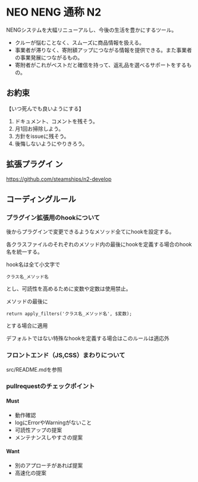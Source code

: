 # NEO NENG 通称 N2
NENGシステムを大幅リニューアルし、今後の生活を豊かにするツール。

- クルーが悩むことなく、スムーズに商品情報を扱える。
- 事業者が滞りなく、寄附額アップにつながる情報を提供できる。また事業者の事業発展につながるもの。
- 寄附者がこれがベストだと確信を持って、返礼品を選べるサポートをするもの。

## お約束
【いつ死んでも良いようにする】
1. ドキュメント、コメントを残そう。
2. 月1回お掃除しよう。
3. 方針をissueに残そう。
4. 後悔しないようにやりきろう。


## 拡張プラグイ ン
https://github.com/steamships/n2-develop


## コーディングルール

### プラグイン拡張用のhookについて
後からプラグインで変更できるようなメソッド全てにhookを設定する。

各クラスファイルのそれぞれのメソッド内の最後にhookを定義する場合のhook名を統一する。

hook名は全て小文字で
```
クラス名_メソッド名
```
とし、可読性を高めるために変数や定数は使用禁止。

メソッドの最後に
```
return apply_filters('クラス名_メソッド名', $変数);
```
とする場合に適用

デフォルトではない特殊なhookを定義する場合はこのルールは適応外

### フロントエンド（JS,CSS）まわりについて
src/README.mdを参照

### pullrequestのチェックポイント
#### Must
- 動作確認
- logにErrorやWarningがないこと
- 可読性アップの提案
- メンテナンスしやすさの提案

#### Want
- 別のアプローチがあれば提案
- 高速化の提案
